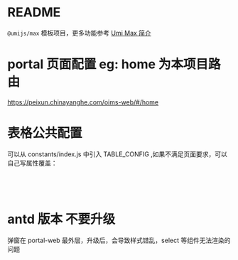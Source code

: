 # README

`@umijs/max` 模板项目，更多功能参考 [Umi Max 简介](https://next.umijs.org/zh-CN/docs/max/introduce)

# portal 页面配置 eg: home 为本项目路由

https://peixun.chinayanghe.com/oims-web/#/home

# 表格公共配置

可以从 constants/index.js 中引入 TABLE_CONFIG ,如果不满足页面要求，可以自己写属性覆盖：

<code>
<ProTable 
  {...TABLE_CONFIG}
>
</ProTable>
</code>

# antd 版本 不要升级

弹窗在 portal-web 最外层，升级后，会导致样式错乱，select 等组件无法渲染的问题
